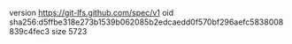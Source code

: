 version https://git-lfs.github.com/spec/v1
oid sha256:d5ffbe318e273b1539b062085b2edcaedd0f570bf296aefc5838008839c4fec3
size 5723
